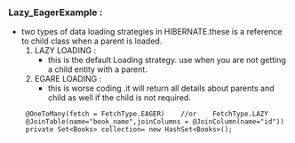 ### Lazy_EagerExample :

 - two types of data loading strategies in HIBERNATE.these is a reference to child class when a parent is loaded.
    1. LAZY LOADING :
        - this is the default Loading strategy. use when you are not getting a child entity with a parent.
    2. EGARE LOADING :
        - this is worse coding .it will return all details about parents and child as well if the child is not required.
    ```
     @OneToMany(fetch = FetchType.EAGER)	//or 	FetchType.LAZY								    
     @JoinTable(name="book_name",joinColumns = @JoinColumn(name="id"))
	 private Set<Books> collection= new HashSet<Books>();
    ```
